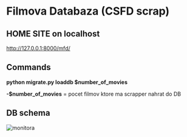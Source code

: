 # Filmova Databaza (CSFD scrap)

## HOME SITE on localhost
http://127.0.0.1:8000/mfd/

## Commands
  **python migrate.py loaddb $number_of_movies**
  
  **-$number_of_movies** = pocet filmov ktore ma scrapper nahrat do DB

## DB schema
![monitora](https://user-images.githubusercontent.com/40356358/168317140-9c73ada7-67b6-4b7b-a3ad-119f5d83f78d.png)
